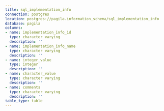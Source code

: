 ```yaml
---
title: sql_implementation_info
connection: postgres
location: postgres://pagila.information_schema/sql_implementation_info
database: pagila
columns:
- name: implementation_info_id
  type: character varying
  description: ''
- name: implementation_info_name
  type: character varying
  description: ''
- name: integer_value
  type: integer
  description: ''
- name: character_value
  type: character varying
  description: ''
- name: comments
  type: character varying
  description: ''
table_type: table
---
```


